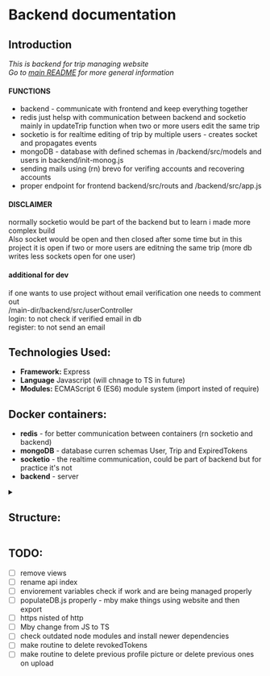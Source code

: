 # Backend documentation

## Introduction
*This is backend for trip managing website*  
*Go to [main README](../README.md) for more general information*  

#### FUNCTIONS
 - backend - communicate with frontend and keep everything together
 - redis just helsp with communication between backend and socketio mainly in updateTrip function when two or more users edit the same trip
 - socketio is for realtime editing of trip by multiple users - creates socket and propagates events
 - mongoDB - database with defined schemas in /backend/src/models and users in backend/init-monog.js
 - sending mails using (rn) brevo for verifing accounts and recovering accounts
 - proper endpoint for frontend backend/src/routs and /backend/src/app.js

#### DISCLAIMER  
normally socketio would be part of the backend but to learn i made more complex build  
Also socket would be open and then closed after some time but in this project it is open if two or more users are editning the same trip (more db writes less sockets open for one user)

#### additional for dev
if one wants to use project without email verification one needs to comment out  
/main-dir/backend/src/userController  
login: to not check if verified email in db  
register: to not send an email  

## Technologies Used:
 - **Framework:** Express
 - **Language** Javascript (will chnage to TS in future)
 - **Modules:** ECMAScript 6 (ES6) module system (import insted of require)

## Docker containers:
 - **redis** - for better communication between containers (rn socketio and backend)
 - **mongoDB** - database curren schemas User, Trip and ExpiredTokens
 - **socketio** - the realtime communication, could be part of backend but for practice it's not
 - **backend** - server

<details>
<summary><h2>Structure:</h2></summary>

``` bash
my-fullstack-app/
├── backend/
│   ├── .env.development
│   ├── .env.production
│   ├── Dockerfile
│   ├── Dockerfile.socketio
│   ├── init-mongo.js
│   ├── nodemon.json
│   ├── package-lock.json
│   ├── package.json
│   ├── populateDB.js
│   ├── README_backend
│   ├── node_modules/
│   │   ├── ...
│   │   └── ...
│   ├── src/
│   │   ├── app.js
│   │   ├── server.js
│   │   ├── bin/
│   │   │   └── www.js.reference
│   │   ├── config/
│   │   │   ├── enviorement.js
│   │   │   └── databse.js
│   │   ├── controllers/
│   │   │   ├── tripController.js
│   │   │   └── userController.js
│   │   ├── middleware
│   │   │   ├── auth.js
│   │   │   └── upload.js
│   │   ├── models/
│   │   │   ├── RevokedToken.js
│   │   │   ├── Trip.js
│   │   │   └── User.js
│   │   ├── public/
│   │   │   ├── images/
│   │   │   ├── javascripts/
│   │   │   └── stylesheets/
│   │   │       └── style.css
│   │   ├── routes/
│   │   │   ├── api/
│   │   │   │   └── index.js.reference
│   │   │   ├── tripRouts.js
│   │   │   └── userRouts.js
│   │   ├── socketio/
│   │   │   └── socketServer.js
│   │   ├── utils/
│   │   │   ├── cleanupRevokedTokens.js
│   │   │   ├── generateInvitationCode.js
│   │   │   ├── sendEmail.js
│   │   │   └── tokenExtractor.js
│   │   └── views/ # discarded - to remove
│   │       ├── error.pug
│   │       ├── index.pug
│   │       └── layout.pug
│   └── uploads/
│       ├── ...
│       └── ...
├── frontend/
│   ├── Dockerfile
│   └── ...
├── docker-compose.yml
└── ...
```

### Key takes:
  - the main file is src/server.js as the main function of backend
  - all of the routes and settings are in app.js
  - init-mongodb creates users for database
  - Dockerfile.socketio and socketio/socketServer.js are all files needed for socket 
  - the main models: RevokedToken, User and Trip
  - uploads has profile pictures of users
  - databse.js has all logic to connect to the database
  - Dockerfile has thre stages - main stage, development stage, production stage the secend and third are just coping from main builder stage
  - middleware/auth for all things that user needs to be authenticate before
  - controllers are the important functions that do all of the logic behind the api calls from frontend
  - nodemon.json just to track changes during development
  - volume for mongodb data and uploads (not deleted when deleting containers but mounted directly from project tree)
</details>

## TODO:
- [ ] remove views
- [ ] rename api index
- [ ] enviorement variables check if work and are being managed properly
- [ ] populateDB.js properly - mby make things using website and then export
- [ ] https nisted of http
- [ ] Mby change from JS to TS
- [ ] check outdated node modules and install newer dependencies
- [ ] make routine to delete revokedTokens
- [ ] make routine to delete previous profile picture or delete previous ones on upload